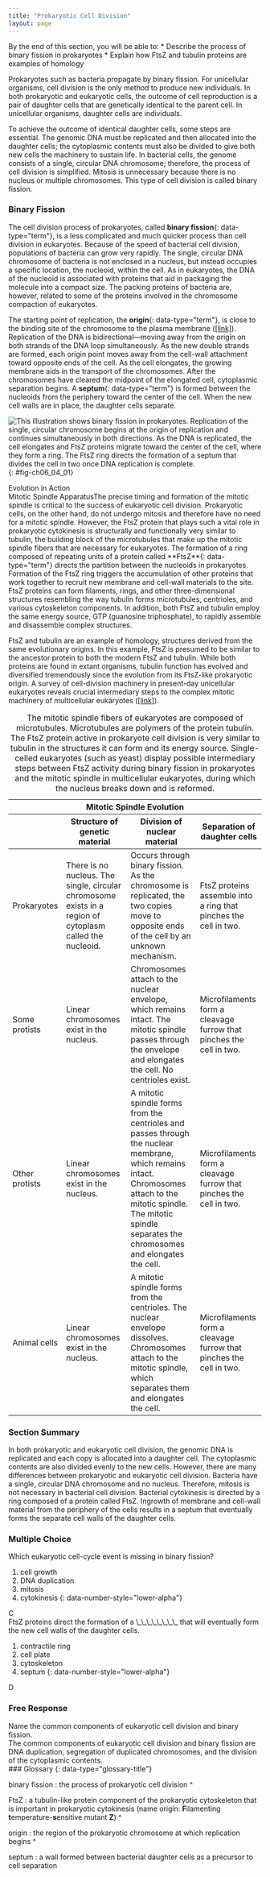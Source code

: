 ```yaml
---
title: "Prokaryotic Cell Division"
layout: page
---
```



<div data-type="abstract" markdown="1">
By the end of this section, you will be able to:
* Describe the process of binary fission in prokaryotes
* Explain how FtsZ and tubulin proteins are examples of homology

</div>

Prokaryotes such as bacteria propagate by binary fission. For unicellular organisms, cell division is the only method to produce new individuals. In both prokaryotic and eukaryotic cells, the outcome of cell reproduction is a pair of daughter cells that are genetically identical to the parent cell. In unicellular organisms, daughter cells are individuals.

To achieve the outcome of identical daughter cells, some steps are essential. The genomic DNA must be replicated and then allocated into the daughter cells; the cytoplasmic contents must also be divided to give both new cells the machinery to sustain life. In bacterial cells, the genome consists of a single, circular DNA chromosome; therefore, the process of cell division is simplified. Mitosis is unnecessary because there is no nucleus or multiple chromosomes. This type of cell division is called binary fission.

### Binary Fission

The cell division process of prokaryotes, called **binary fission**{: data-type="term"}, is a less complicated and much quicker process than cell division in eukaryotes. Because of the speed of bacterial cell division, populations of bacteria can grow very rapidly. The single, circular DNA chromosome of bacteria is not enclosed in a nucleus, but instead occupies a specific location, the nucleoid, within the cell. As in eukaryotes, the DNA of the nucleoid is associated with proteins that aid in packaging the molecule into a compact size. The packing proteins of bacteria are, however, related to some of the proteins involved in the chromosome compaction of eukaryotes.

The starting point of replication, the **origin**{: data-type="term"}, is close to the binding site of the chromosome to the plasma membrane ([\[link\]](#fig-ch06_04_01)). Replication of the DNA is bidirectional—moving away from the origin on both strands of the DNA loop simultaneously. As the new double strands are formed, each origin point moves away from the cell-wall attachment toward opposite ends of the cell. As the cell elongates, the growing membrane aids in the transport of the chromosomes. After the chromosomes have cleared the midpoint of the elongated cell, cytoplasmic separation begins. A **septum**{: data-type="term"} is formed between the nucleoids from the periphery toward the center of the cell. When the new cell walls are in place, the daughter cells separate.

 ![This illustration shows binary fission in prokaryotes. Replication of the single, circular chromosome begins at the origin of replication and continues simultaneously in both directions. As the DNA is replicated, the cell elongates and FtsZ proteins migrate toward the center of the cell, where they form a ring. The FtsZ ring directs the formation of a septum that divides the cell in two once DNA replication is complete.](../resources/Figure_06_04_01.jpg "The binary fission of a bacterium is outlined in five steps. (credit: modification of work by &#x201C;Mcstrother&#x201D;/Wikimedia Commons)"){: #fig-ch06_04_01}

<div data-type="note" data-has-label="true" class="evolution non-majors" data-label="" markdown="1">
<div data-type="title">
Evolution in Action
</div>
<span data-type="title">Mitotic Spindle Apparatus</span>The precise timing and formation of the mitotic spindle is critical to the success of eukaryotic cell division. Prokaryotic cells, on the other hand, do not undergo mitosis and therefore have no need for a mitotic spindle. However, the FtsZ protein that plays such a vital role in prokaryotic cytokinesis is structurally and functionally very similar to tubulin, the building block of the microtubules that make up the mitotic spindle fibers that are necessary for eukaryotes. The formation of a ring composed of repeating units of a protein called **FtsZ**{: data-type="term"} directs the partition between the nucleoids in prokaryotes. Formation of the FtsZ ring triggers the accumulation of other proteins that work together to recruit new membrane and cell-wall materials to the site. FtsZ proteins can form filaments, rings, and other three-dimensional structures resembling the way tubulin forms microtubules, centrioles, and various cytoskeleton components. In addition, both FtsZ and tubulin employ the same energy source, GTP (guanosine triphosphate), to rapidly assemble and disassemble complex structures.

FtsZ and tubulin are an example of homology, structures derived from the same evolutionary origins. In this example, FtsZ is presumed to be similar to the ancestor protein to both the modern FtsZ and tubulin. While both proteins are found in extant organisms, tubulin function has evolved and diversified tremendously since the evolution from its FtsZ-like prokaryotic origin. A survey of cell-division machinery in present-day unicellular eukaryotes reveals crucial intermediary steps to the complex mitotic machinery of multicellular eukaryotes ([\[link\]](#tab-ch06_04_01)).

<table id="tab-ch06_04_01" summary="table x.x"><caption>The mitotic spindle fibers of eukaryotes are composed of microtubules. Microtubules are polymers of the protein tubulin. The FtsZ protein active in prokaryote cell division is very similar to tubulin in the structures it can form and its energy source. Single-celled eukaryotes (such as yeast) display possible intermediary steps between FtsZ activity during binary fission in prokaryotes and the mitotic spindle in multicellular eukaryotes, during which the nucleus breaks down and is reformed.</caption><thead>
<tr>
<th colspan="4">Mitotic Spindle Evolution</th>
</tr>
<tr>
<th />
<th>Structure of genetic material</th>
<th>Division of nuclear material</th>
<th>Separation of daughter cells</th>
</tr>
</thead><tbody>
<tr>
<td>Prokaryotes</td>
<td>There is no nucleus. The single, circular chromosome exists in a region of cytoplasm called the nucleoid.</td>
<td>Occurs through binary fission. As the chromosome is replicated, the two copies move to opposite ends of the cell by an unknown mechanism.</td>
<td>FtsZ proteins assemble into a ring that pinches the cell in two.</td>
</tr>
<tr>
<td>Some protists</td>
<td>Linear chromosomes exist in the nucleus.</td>
<td>Chromosomes attach to the nuclear envelope, which remains intact. The mitotic spindle passes through the envelope and elongates the cell. No centrioles exist.</td>
<td>Microfilaments form a cleavage furrow that pinches the cell in two.</td>
</tr>
<tr>
<td>Other protists</td>
<td>Linear chromosomes exist in the nucleus.</td>
<td>A mitotic spindle forms from the centrioles and passes through the nuclear membrane, which remains intact. Chromosomes attach to the mitotic spindle. The mitotic spindle separates the chromosomes and elongates the cell.</td>
<td>Microfilaments form a cleavage furrow that pinches the cell in two.</td>
</tr>
<tr>
<td>Animal cells</td>
<td>Linear chromosomes exist in the nucleus.</td>
<td>A mitotic spindle forms from the centrioles. The nuclear envelope dissolves.
Chromosomes attach to the mitotic spindle, which separates them and elongates the cell.</td>
<td>Microfilaments form a cleavage furrow that pinches the cell in two.</td>
</tr>
</tbody></table>
</div>

### Section Summary

In both prokaryotic and eukaryotic cell division, the genomic DNA is replicated and each copy is allocated into a daughter cell. The cytoplasmic contents are also divided evenly to the new cells. However, there are many differences between prokaryotic and eukaryotic cell division. Bacteria have a single, circular DNA chromosome and no nucleus. Therefore, mitosis is not necessary in bacterial cell division. Bacterial cytokinesis is directed by a ring composed of a protein called FtsZ. Ingrowth of membrane and cell-wall material from the periphery of the cells results in a septum that eventually forms the separate cell walls of the daughter cells.

### Multiple Choice

<div data-type="exercise">
<div data-type="problem" markdown="1">
Which eukaryotic cell-cycle event is missing in binary fission?

1.  cell growth
2.  DNA duplication
3.  mitosis
4.  cytokinesis
{: data-number-style="lower-alpha"}

</div>
<div data-type="solution" markdown="1">
C

</div>
</div>

<div data-type="exercise">
<div data-type="problem" markdown="1">
FtsZ proteins direct the formation of a \_\_\_\_\_\_\_\_ that will eventually form the new cell walls of the daughter cells.

1.  contractile ring
2.  cell plate
3.  cytoskeleton
4.  septum
{: data-number-style="lower-alpha"}

</div>
<div data-type="solution" markdown="1">
D

</div>
</div>

### Free Response

<div data-type="exercise">
<div data-type="problem" markdown="1">
Name the common components of eukaryotic cell division and binary fission.

</div>
<div data-type="solution" markdown="1">
The common components of eukaryotic cell division and binary fission are DNA duplication, segregation of duplicated chromosomes, and the division of the cytoplasmic contents.

</div>
</div>

<div data-type="glossary" markdown="1">
### Glossary
{: data-type="glossary-title"}

binary fission
: the process of prokaryotic cell division
^

FtsZ
: a tubulin-like protein component of the prokaryotic cytoskeleton that is important in prokaryotic cytokinesis (name origin: **F**ilamenting **t**emperature-**s**ensitive mutant **Z**)
^

origin
: the region of the prokaryotic chromosome at which replication begins
^

septum
: a wall formed between bacterial daughter cells as a precursor to cell separation

</div>

